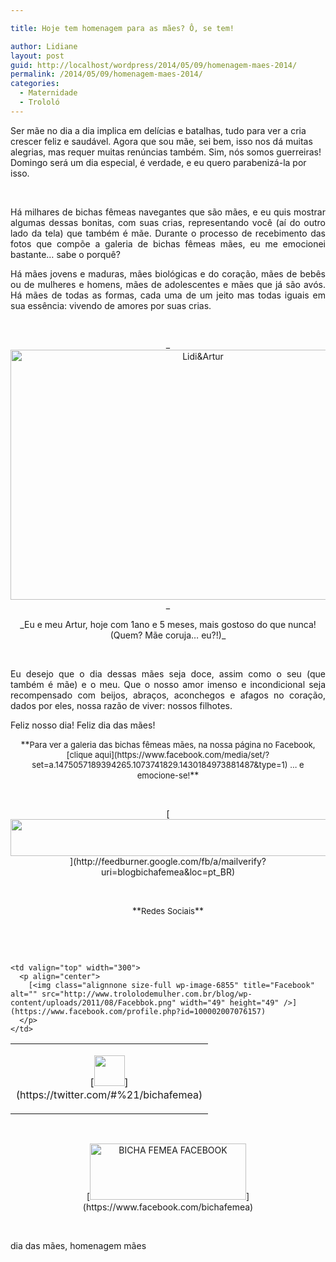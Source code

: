 ```yaml
---

title: Hoje tem homenagem para as mães? Ô, se tem!

author: Lidiane
layout: post
guid: http://localhost/wordpress/2014/05/09/homenagem-maes-2014/
permalink: /2014/05/09/homenagem-maes-2014/
categories:
  - Maternidade
  - Trololó
---
```

Ser mãe no dia a dia implica em delícias e batalhas, tudo para ver a cria crescer feliz e saudável. Agora que sou mãe, sei bem, isso nos dá muitas alegrias, mas requer muitas renúncias também. Sim, nós somos guerreiras! Domingo será um dia especial, é verdade, e eu quero parabenizá-la por isso.

&nbsp;

<p align="justify">
  Há milhares de bichas fêmeas navegantes que são mães, e eu quis mostrar algumas dessas bonitas, com suas crias, representando você (aí do outro lado da tela) que também é mãe. Durante o processo de recebimento das fotos que compõe a galeria de bichas fêmeas mães, eu me emocionei bastante… sabe o porquê?
</p>

<!--more-->

<p align="justify">
  Há mães jovens e maduras, mães biológicas e do coração, mães de bebês ou de mulheres e homens, mães de adolescentes e mães que já são avós. Há mães de todas as formas, cada uma de um jeito mas todas iguais em sua essência: vivendo de amores por suas crias.
</p>

&nbsp;

<p style="text-align: center;">
  _<a href="http://www.trololodemulher.com.br/blog/wp-content/uploads/2014/05/LidiArtur.jpg"><img class="alignnone size-full wp-image-10009" alt="Lidi&Artur" src="http://www.trololodemulher.com.br/blog/wp-content/uploads/2014/05/LidiArtur.jpg" width="600" height="400" /></a>_
</p>

<p align="center">
  _Eu e meu Artur, hoje com 1ano e 5 meses, mais gostoso do que nunca! (Quem? Mãe coruja… eu?!)_
</p>

&nbsp;

<p align="justify">
  Eu desejo que o dia dessas mães seja doce, assim como o seu (que também é mãe) e o meu. Que o nosso amor imenso e incondicional seja recompensado com beijos, abraços, aconchegos e afagos no coração, dados por eles, nossa razão de viver: nossos filhotes.
</p>

<p align="justify">
  Feliz nosso dia! Feliz dia das mães!
</p>

<p align="center">
  **<span style="font-size: small;">Para ver a galeria das bichas fêmeas mães, na nossa página no Facebook, [clique aqui](https://www.facebook.com/media/set/?set=a.1475057189394265.1073741829.1430184973881487&type=1) … e emocione-se!</span>**
</p>

&nbsp;

<p align="center">
  [<img class="alignnone size-full wp-image-8451" title="Assine o Bicha Fêmea grátis!" alt="" src="http://www.trololodemulher.com.br/blog/wp-content/uploads/2012/01/rodapé.png" width="600" height="59" />](http://feedburner.google.com/fb/a/mailverify?uri=blogbichafemea&loc=pt_BR) 
</p>

&nbsp;

<p align="center">
  **<span style="font-size: small;">Redes Sociais</span>**
</p>

&nbsp;

&nbsp;

<table width="600" border="0" cellspacing="0" cellpadding="2">
  <tr>
    <td valign="top" width="300">
      <p align="center">
        [<img class="alignnone size-full wp-image-6857" title="Twitter" alt="" src="http://www.trololodemulher.com.br/blog/wp-content/uploads/2011/08/Twitter.png" width="49" height="49" />](https://twitter.com/#%21/bichafemea) 
      </p>
    </td>
    
    <td valign="top" width="300">
      <p align="center">
        [<img class="alignnone size-full wp-image-6855" title="Facebook" alt="" src="http://www.trololodemulher.com.br/blog/wp-content/uploads/2011/08/Facebbok.png" width="49" height="49" />](https://www.facebook.com/profile.php?id=100002007076157) 
      </p>
    </td>
  </tr>
</table>

&nbsp;

<p style="text-align: center;">
  [<img class="alignnone size-full wp-image-9849" alt="BICHA FEMEA FACEBOOK" src="http://www.trololodemulher.com.br/blog/wp-content/uploads/2014/01/BICHA-FEMEA-FACEBOOK1.png" width="250" height="90" />](https://www.facebook.com/bichafemea) 
</p>

&nbsp;

dia das mães, homenagem mães